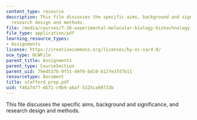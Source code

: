 ```yaml
---
content_type: resource
description: This file discusses the specific aims, background and significance, and
  research design and methods.
file: /media/courses/7-16-experimental-molecular-biology-biotechnology-ii-spring-2005/f46a74774b71c9b9a6af5325ca99733b_stafford_prop.pdf
file_type: application/pdf
learning_resource_types:
- Assignments
license: https://creativecommons.org/licenses/by-nc-sa/4.0/
ocw_type: OCWFile
parent_title: Assignments
parent_type: CourseSection
parent_uid: 79ed537b-9f51-49f0-bd10-812fe3fd7b11
resourcetype: Document
title: stafford_prop.pdf
uid: f46a7477-4b71-c9b9-a6af-5325ca99733b
---
```

This file discusses the specific aims, background and significance, and research design and methods.